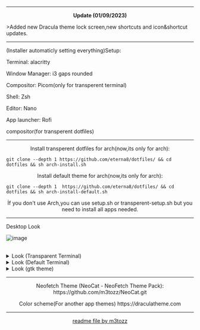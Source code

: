 --------------------------------------------------------------------------


<p align="center"> <b>Update (01/09/2023)</b></p>
>Added new Dracula theme lock screen,new shortcuts and icon&shortcut updates.

--------------------------------------------------------------------------
(Installer automaticly setting everything)Setup:

Terminal: alacritty

Window Manager: i3 gaps rounded

Compositor: Picom(only for transperent terminal)

Shell: Zsh

Editor: Nano

App launcher: Rofi

compositor(for transperent dotfiles)

--------------------------------------------------------------------------

<p align="center">Install transperent dotfiles for arch(now,its only for arch):</p>

```
git clone --depth 1 https://github.com/eterna8/dotfiles/ && cd dotfiles && sh arch-install.sh
```

<p align="center">Install default theme for arch(now,its only for arch):</p>

```
git clone --depth 1  https://github.com/eterna8/dotfiles/ && cd dotfiles && sh arch-install-default.sh
```
<p align="center">İf you don't use Arch,you can use setup.sh or transperent-setup.sh but you need to install all apps needed.
  

--------------------------------------------------------------------------

Desktop Look<br>

![image](https://github.com/eterna8/dotfiles/assets/139211439/fe4aa159-0712-4698-bc62-9d5835bb5ab8)




<br/>
<details>
<summary> Look (Transparent Terminal) </summary>


![transperent-2023-09-01](https://github.com/eterna8/dotfiles/assets/139211439/86f48482-3fd0-4945-8749-2341d8f7f9dd)


</details>

<details>
<summary> Look (Default Terminal) </summary> 

![default-2023-09-01](https://github.com/eterna8/dotfiles/assets/139211439/bde46452-335a-4dbf-9593-098c7438be44)


</details>

<details>
<summary> Look (gtk theme) </summary>

  
![image](https://github.com/eterna8/dotfiles/assets/139211439/dc97cc32-490c-4ad4-a945-6e21e1d5b7b5)



</details>

--------------------------------------------------------------------------
<p align="center">Neofetch Theme (NeoCat - NeoFetch Theme Pack): https://github.com/m3tozz/NeoCat.git</p>

<p align="center">Color scheme(For another app themes) https://draculatheme.com</p>

--------------------------------------------------------------------------
<p align="center"><a href="https://github.com/m3tozz">readme file by m3tozz</a>
